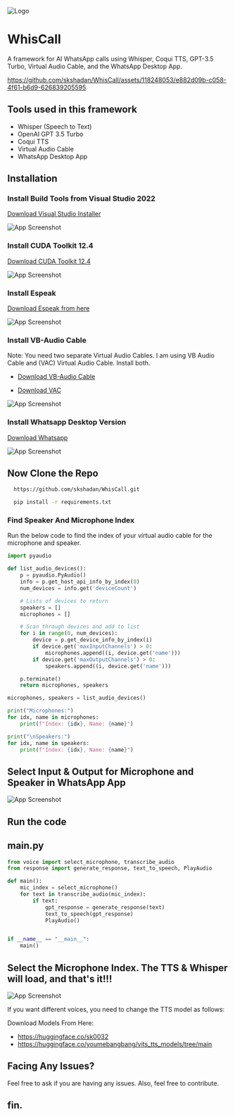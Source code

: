 
![Logo](https://github.com/skshadan/WhisCall/blob/main/images/logo.png?raw=true)
# WhisCall
A framework for AI WhatsApp calls using Whisper, Coqui TTS, GPT-3.5 Turbo, Virtual Audio Cable, and the WhatsApp Desktop App.

https://github.com/skshadan/WhisCall/assets/118248053/e882d09b-c058-4f61-b6d9-626839205595

## Tools used in this framework
- Whisper (Speech to Text)
- OpenAI GPT 3.5 Turbo
- Coqui TTS
- Virtual Audio Cable
- WhatsApp Desktop App


## Installation

### Install Build Tools from Visual Studio 2022

[Download Visual Studio Installer](https://visualstudio.microsoft.com/downloads/)

![App Screenshot](https://github.com/skshadan/WhisCall/blob/main/images/build%20tools.png?raw=true)

### Install CUDA Toolkit 12.4

[Download CUDA Toolkit 12.4](https://developer.nvidia.com/cuda-downloads)

![App Screenshot](https://github.com/skshadan/WhisCall/blob/main/images/cuda.png?raw=true)

### Install Espeak

[Download Espeak from here](http://sourceforge.net/projects/espeak/files/espeak/espeak-1.48/setup_espeak-1.48.04.exe)

![App Screenshot](https://github.com/skshadan/WhisCall/blob/main/images/espeak.png?raw=true)

### Install VB-Audio Cable

Note: You need two separate Virtual Audio Cables. I am using VB Audio Cable and (VAC) Virtual Audio Cable. Install both.

- [Download VB-Audio Cable](https://vb-audio.com/Cable/)

- [Download VAC](https://vac.muzychenko.net/en/download.htm)

![App Screenshot](https://github.com/skshadan/WhisCall/blob/main/images/vb-audio.png?raw=true)

### Install Whatsapp Desktop Version

[Download Whatsapp](ms-windows-store://pdp/?productid=9NKSQGP7F2NH&mode=mini&cid=sideload_experiment_control)


![App Screenshot](https://github.com/skshadan/WhisCall/blob/main/images/whatsapp.png?raw=true)









    
## Now Clone the Repo

```bash
  https://github.com/skshadan/WhisCall.git
```
```bash
  pip install -r requirements.txt
```


### Find Speaker And Microphone Index

Run the below code to find the index of your virtual audio cable for the microphone and speaker.

```python
import pyaudio

def list_audio_devices():
    p = pyaudio.PyAudio()
    info = p.get_host_api_info_by_index(0)
    num_devices = info.get('deviceCount')

    # Lists of devices to return
    speakers = []
    microphones = []

    # Scan through devices and add to list
    for i in range(0, num_devices):
        device = p.get_device_info_by_index(i)
        if device.get('maxInputChannels') > 0:
            microphones.append((i, device.get('name')))
        if device.get('maxOutputChannels') > 0:
            speakers.append((i, device.get('name')))

    p.terminate()
    return microphones, speakers

microphones, speakers = list_audio_devices()

print("Microphones:")
for idx, name in microphones:
    print(f"Index: {idx}, Name: {name}")

print("\nSpeakers:")
for idx, name in speakers:
    print(f"Index: {idx}, Name: {name}")

```

## Select Input & Output for Microphone and Speaker in WhatsApp App

![App Screenshot](https://github.com/skshadan/WhisCall/blob/main/images/input%20and%20output.png?raw=true)

##  Run the code
## main.py


```python
from voice import select_microphone, transcribe_audio
from response import generate_response, text_to_speech, PlayAudio

def main():
    mic_index = select_microphone()
    for text in transcribe_audio(mic_index):
        if text:
            gpt_response = generate_response(text)
            text_to_speech(gpt_response) 
            PlayAudio()


if __name__ == "__main__":
    main()
```

## Select the Microphone Index. The TTS & Whisper will load, and that's it!!!
![App Screenshot](https://github.com/skshadan/WhisCall/blob/main/images/run%20the%20code.png?raw=true)

If you want different voices, you need to change the TTS model as follows:

Download Models From Here:
- https://huggingface.co/sk0032
- https://huggingface.co/youmebangbang/vits_tts_models/tree/main




## Facing Any Issues?

Feel free to ask if you are having any issues. Also, feel free to contribute.


## fin.

